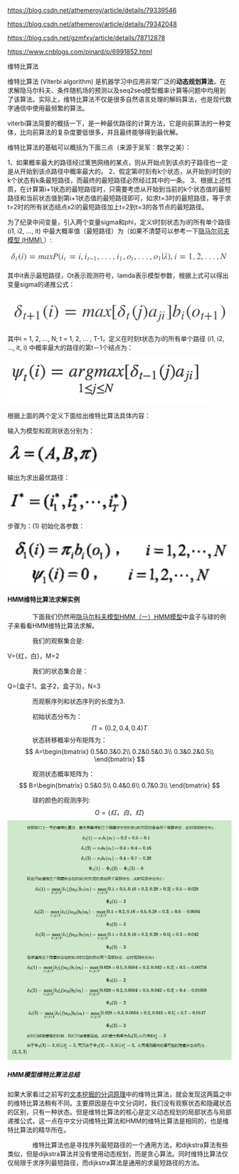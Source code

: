 https://blog.csdn.net/athemeroy/article/details/79339546

https://blog.csdn.net/athemeroy/article/details/79342048

https://blog.csdn.net/gzmfxy/article/details/78712878

https://www.cnblogs.com/pinard/p/6991852.html

维特比算法

维特比算法 (Viterbi algorithm) 是机器学习中应用非常广泛的**动态规划算法**，在求解隐马尔科夫、条件随机场的预测以及seq2seq模型概率计算等问题中均用到了该算法。实际上，维特比算法不仅是很多自然语言处理的解码算法，也是现代数字通信中使用最频繁的算法。

viterbi算法简要的概括一下，是一种最优路径的计算方法，它是向前算法的一种变体，比向前算法的复杂度要低很多，并且最终能够得到最优解。

维特比算法的基础可以概括为下面三点（来源于吴军：数学之美）： 

1、如果概率最大的路径经过篱笆网络的某点，则从开始点到该点的子路径也一定是从开始到该点路径中概率最大的。 
2、假定第i时刻有k个状态，从开始到i时刻的k个状态有k条最短路径，而最终的最短路径必然经过其中的一条。 
3、根据上述性质，在计算第i+1状态的最短路径时，只需要考虑从开始到当前的k个状态值的最短路径和当前状态值到第i+1状态值的最短路径即可，如求t=3时的最短路径，等于求t=2时的所有状态结点x2i的最短路径加上t=2到t=3的各节点的最短路径。

为了纪录中间变量，引入两个变量sigma和phi，定义t时刻状态为i的所有单个路径 (i1, i2, ..., it) 中最大概率值（最短路径）为（如果不清楚可以参考一下[隐马尔可夫模型 (HMM) ](https://mp.csdn.net/postedit/87867916)）:

![](./images/维特比算法/20171204193551507.jpg)

其中it表示最短路径，Ot表示观测符号，lamda表示模型参数，根据上式可以得出变量sigma的递推公式：

![](./images/维特比算法/20171204193619277.jpg)

其中i = 1, 2, ..., N; t = 1, 2, ... , T-1，定义在时刻t状态为i的所有单个路径 (i1, i2, ..., it, i) 中概率最大的路径的第t－1个结点为：

![](./images/维特比算法/20171204193703296.jpg)

根据上面的两个定义下面给出维特比算法具体内容：

输入为模型和观测状态分别为：

![](./images/维特比算法/20171204193758433.jpg)

输出为求出最优路径：

![](./images/维特比算法/20171204194440985.jpg)

步骤为：(1) 初始化各参数：

![](./images/维特比算法/20171204194511513.jpg)











#### HMM维特比算法求解实例

　　　　下面我们仍然用[隐马尔科夫模型HMM（一）HMM模型](http://www.cnblogs.com/pinard/p/6945257.html)中盒子与球的例子来看看HMM维特比算法求解。

　　　　我们的观察集合是:

V={红，白}，M=2

　　　　我们的状态集合是：

Q={盒子1，盒子2，盒子3}，N=3

　　　　而观察序列和状态序列的长度为3.

　　　　初始状态分布为：
$$
Π=(0.2,0.4,0.4)T
$$
　　　　状态转移概率分布矩阵为：
　　　　
$$
A=\begin{bmatrix}
0.5&0.3&0.2\\
0.2&0.5&0.3\\
0.3&0.2&0.5\\
\end{bmatrix}
$$


 　　　　观测状态概率矩阵为：
$$
B=\begin{bmatrix}
0.5&0.5\\
0.4&0.6\\
0.7&0.3\\
\end{bmatrix}
$$


　　　　球的颜色的观测序列:
$$
O=\{红，白，红\}
$$
![1563508438753](./images/维特比算法/1563508438753.png)



##### HMM模型维特比算法总结

如果大家看过之前写的[文本挖掘的分词原理](http://www.cnblogs.com/pinard/p/6677078.html)中的维特比算法，就会发现这两篇之中的维特比算法稍有不同。主要原因是在中文分词时，我们没有观察状态和隐藏状态的区别，只有一种状态。但是维特比算法的核心是定义动态规划的局部状态与局部递推公式，这一点在中文分词维特比算法和HMM的维特比算法是相同的，也是维特比算法的精华所在。

　　　　维特比算法也是寻找序列最短路径的一个通用方法，和dijkstra算法有些类似，但是dijkstra算法并没有使用动态规划，而是贪心算法。同时维特比算法仅仅局限于求序列最短路径，而dijkstra算法是通用的求最短路径的方法。